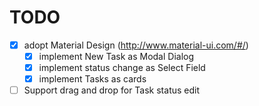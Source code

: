 # TODO
- [x] adopt Material Design (http://www.material-ui.com/#/)
  - [x] implement New Task as Modal Dialog
  - [x] implement status change as Select Field
  - [x] implement Tasks as cards
- [ ] Support drag and drop for Task status edit